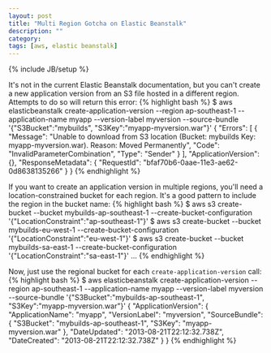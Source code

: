 ```yaml
---
layout: post
title: "Multi Region Gotcha on Elastic Beanstalk"
description: ""
category: 
tags: [aws, elastic beanstalk]
---
```

{% include JB/setup %}

It's not in the current Elastic Beanstalk documentation, but you can't create a new application version from an S3 file hosted in a different region. Attempts to do so will return this error:
{% highlight bash %}
$ aws elasticbeanstalk create-application-version --region ap-southeast-1 --application-name myapp --version-label myversion --source-bundle '{"S3Bucket":"mybuilds", "S3Key":"myapp-myversion.war"}'
{
    "Errors": [
        {
            "Message": "Unable to download from S3 location (Bucket: mybuilds  Key: myapp-myversion.war). Reason: Moved Permanently", 
            "Code": "InvalidParameterCombination", 
            "Type": "Sender"
        }
    ], 
    "ApplicationVersion": {}, 
    "ResponseMetadata": {
        "RequestId": "bfaf70b6-0aae-11e3-ae62-0d8638135266"
    }
}
{% endhighlight %}


If you want to create an application version in multiple regions, you'll need a location-constrained bucket for each region. It's a good pattern to include the region in the bucket name:
{% highlight bash %}
$ aws s3 create-bucket --bucket mybuilds-ap-southeast-1 --create-bucket-configuration '{"LocationConstraint":"ap-southeast-1"}'
$ aws s3 create-bucket --bucket mybuilds-eu-west-1 --create-bucket-configuration '{"LocationConstraint":"eu-west-1"}'
$ aws s3 create-bucket --bucket mybuilds-sa-east-1 --create-bucket-configuration '{"LocationConstraint":"sa-east-1"}'
...
{% endhighlight %}

Now, just use the regional bucket for each `create-application-version` call:
{% highlight bash %}
$ aws elasticbeanstalk create-application-version --region ap-southeast-1 --application-name myapp --version-label myversion --source-bundle '{"S3Bucket":"mybuilds-ap-southeast-1", "S3Key":"myapp-myversion.war"}'
{
    "ApplicationVersion": {
        "ApplicationName": "myapp", 
        "VersionLabel": "myversion", 
        "SourceBundle": {
            "S3Bucket": "mybuilds-ap-southeast-1", 
            "S3Key": "myapp-myversion.war"
        }, 
        "DateUpdated": "2013-08-21T22:12:32.738Z", 
        "DateCreated": "2013-08-21T22:12:32.738Z"
    }
}
{% endhighlight %}